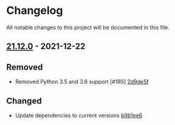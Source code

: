 # Changelog

All notable changes to this project will be documented in this file.

## [21.12.0] - 2021-12-22

## Removed
* Removed Python 3.5 and 3.6 support [#185] [2d9de5f](https://github.com/greenbone/autohooks-plugin-black/commit/2d9de5f)

## Changed
* Update dependencies to current versions [b9b1ee6](https://github.com/greenbone/autohooks-plugin-black/commit/b9b1ee6)

[21.12.0]: https://github.com/greenbone/autohooks-plugin-black/compare/21.12.0.dev1...21.12.0
